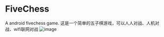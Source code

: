 # FiveChess
A android fivechess game.
这是一个简单的五子棋游戏，可以人人对战、人机对战、wifi联网对战
![image](https://github.com/lany192/FiveChess/raw/master/screenshot/a.png)
